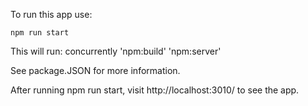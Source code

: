 To run this app use:

	npm run start

This will run: concurrently 'npm:build' 'npm:server' 

See package.JSON for more information.

After running npm run start, visit http://localhost:3010/ to see the app.

